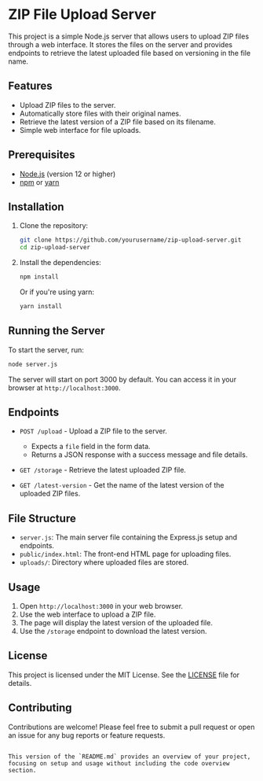 # ZIP File Upload Server

This project is a simple Node.js server that allows users to upload ZIP files through a web interface. It stores the files on the server and provides endpoints to retrieve the latest uploaded file based on versioning in the file name.

## Features

- Upload ZIP files to the server.
- Automatically store files with their original names.
- Retrieve the latest version of a ZIP file based on its filename.
- Simple web interface for file uploads.

## Prerequisites

- [Node.js](https://nodejs.org/) (version 12 or higher)
- [npm](https://www.npmjs.com/) or [yarn](https://yarnpkg.com/)

## Installation

1. Clone the repository:

   ```bash
   git clone https://github.com/yourusername/zip-upload-server.git
   cd zip-upload-server
   ```

2. Install the dependencies:

   ```bash
   npm install
   ```

   Or if you're using yarn:

   ```bash
   yarn install
   ```

## Running the Server

To start the server, run:

```bash
node server.js
```

The server will start on port 3000 by default. You can access it in your browser at `http://localhost:3000`.

## Endpoints

- `POST /upload` - Upload a ZIP file to the server.
  - Expects a `file` field in the form data.
  - Returns a JSON response with a success message and file details.

- `GET /storage` - Retrieve the latest uploaded ZIP file.

- `GET /latest-version` - Get the name of the latest version of the uploaded ZIP files.

## File Structure

- `server.js`: The main server file containing the Express.js setup and endpoints.
- `public/index.html`: The front-end HTML page for uploading files.
- `uploads/`: Directory where uploaded files are stored.

## Usage

1. Open `http://localhost:3000` in your web browser.
2. Use the web interface to upload a ZIP file.
3. The page will display the latest version of the uploaded file.
4. Use the `/storage` endpoint to download the latest version.

## License

This project is licensed under the MIT License. See the [LICENSE](LICENSE) file for details.

## Contributing

Contributions are welcome! Please feel free to submit a pull request or open an issue for any bug reports or feature requests.
```

This version of the `README.md` provides an overview of your project, focusing on setup and usage without including the code overview section.